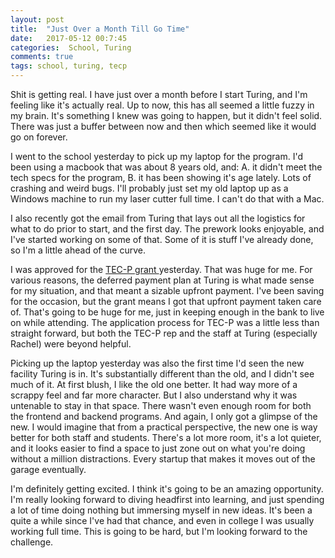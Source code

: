 ```yaml
---
layout: post
title:  "Just Over a Month Till Go Time"
date:   2017-05-12 00:7:45
categories:  School, Turing
comments: true
tags: school, turing, tecp
---
```


Shit is getting real. I have just over a month before I start Turing, and I'm feeling like it's actually real. Up to now, this has all seemed a little fuzzy in my brain. It's something I knew was going to happen, but it didn't feel solid. There was just a buffer between now and then which seemed like it would go on forever.

I went to the school yesterday to pick up my laptop for the program. I'd been using a macbook that was about 8 years old, and: A. it didn't meet the tech specs for the program, B. it has been showing it's age lately. Lots of crashing and weird bugs. I'll probably just set my old laptop up as a Windows machine to run my laser cutter full time. I can't do that with a Mac.

I also recently got the email from Turing that lays out all the logistics for what to do prior to start, and the first day. The prework looks enjoyable, and I've started working on some of that. Some of it is stuff I've already done, so I'm a little ahead of the curve.

I was approved for the <a href="http://www.tecpcolorado.com/job-seekers"> TEC-P grant </a> yesterday. That was huge for me. For various reasons, the deferred payment plan at Turing is what made sense for my situation, and that meant a sizable upfront payment. I've been saving for the occasion, but the grant means I got that upfront payment taken care of. That's going to be huge for me, just in keeping enough in the bank to live on while attending. The application process for TEC-P was a little less than straight forward, but both the TEC-P rep and the staff at Turing (especially Rachel) were beyond helpful.

Picking up the laptop yesterday was also the first time I'd seen the new facility Turing is in. It's substantially different than the old, and I didn't see much of it. At first blush, I like the old one better. It had way more of a scrappy feel and far more character. But I also understand why it was untenable to stay in that space. There wasn't even enough room for both the frontend and backend programs. And again, I only got a glimpse of the new. I would imagine that from a practical perspective, the new one is way better for both staff and students. There's a lot more room, it's a lot quieter, and it looks easier to find a space to just zone out on what you're doing without a million distractions. Every startup that makes it moves out of the garage eventually.

I'm definitely getting excited. I think it's going to be an amazing opportunity. I'm really looking forward to diving headfirst into learning, and just spending a lot of time doing nothing but immersing myself in new ideas. It's been a quite a while since I've had that chance, and even in college I was usually working full time. This is going to be hard, but I'm looking forward to the challenge.
